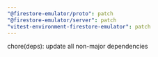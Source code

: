```yaml
---
"@firestore-emulator/proto": patch
"@firestore-emulator/server": patch
"vitest-environment-firestore-emulator": patch
---
```


chore(deps): update all non-major dependencies

